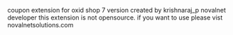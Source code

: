 coupon extension for oxid shop 7 version 
created by krishnaraj_p novalnet developer 
this extension is not opensource. if you want to use please vist novalnetsolutions.com
